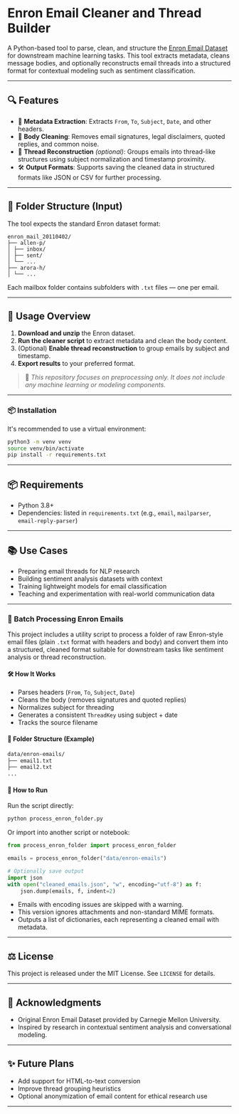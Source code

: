 # Enron Email Cleaner and Thread Builder

A Python-based tool to parse, clean, and structure the [Enron Email Dataset](https://www.cs.cmu.edu/~enron/) for downstream machine learning tasks. This tool extracts metadata, cleans message bodies, and optionally reconstructs email threads into a structured format for contextual modeling such as sentiment classification.

---

## 🔍 Features

- 📑 **Metadata Extraction**: Extracts `From`, `To`, `Subject`, `Date`, and other headers.
- 🧹 **Body Cleaning**: Removes email signatures, legal disclaimers, quoted replies, and common noise.
- 🧵 **Thread Reconstruction** *(optional)*: Groups emails into thread-like structures using subject normalization and timestamp proximity.
- 🛠️ **Output Formats**: Supports saving the cleaned data in structured formats like JSON or CSV for further processing.

---

## 📁 Folder Structure (Input)

The tool expects the standard Enron dataset format:

```
enron_mail_20110402/
├── allen-p/
│ ├── inbox/
│ ├── sent/
│ └── ...
├── arora-h/
│ └── ...
```
Each mailbox folder contains subfolders with `.txt` files — one per email.

---

## 🚀 Usage Overview

1. **Download and unzip** the Enron dataset.
2. **Run the cleaner script** to extract metadata and clean the body content.
3. (Optional) **Enable thread reconstruction** to group emails by subject and timestamp.
4. **Export results** to your preferred format.

> 📌 *This repository focuses on preprocessing only. It does not include any machine learning or modeling components.*

---
### 📦 Installation

It's recommended to use a virtual environment:

```bash
python3 -m venv venv
source venv/bin/activate
pip install -r requirements.txt
```
---

## 📦 Requirements

- Python 3.8+
- Dependencies: listed in `requirements.txt` (e.g., `email`, `mailparser`, `email-reply-parser`)

---

## 📚 Use Cases

- Preparing email threads for NLP research
- Building sentiment analysis datasets with context
- Training lightweight models for email classification
- Teaching and experimentation with real-world communication data
---
### 🔄 Batch Processing Enron Emails

This project includes a utility script to process a folder of raw Enron-style email files (plain `.txt` format with headers and body) and convert them into a structured, cleaned format suitable for downstream tasks like sentiment analysis or thread reconstruction.

#### 🛠 How It Works

- Parses headers (`From`, `To`, `Subject`, `Date`)
- Cleans the body (removes signatures and quoted replies)
- Normalizes subject for threading
- Generates a consistent `ThreadKey` using subject + date
- Tracks the source filename

#### 📂 Folder Structure (Example)

```bash
data/enron-emails/
├── email1.txt
├── email2.txt
...
```

#### 🚀 How to Run

Run the script directly:

```bash
python process_enron_folder.py
```

Or import into another script or notebook:

```python
from process_enron_folder import process_enron_folder

emails = process_enron_folder("data/enron-emails")

# Optionally save output
import json
with open("cleaned_emails.json", "w", encoding="utf-8") as f:
    json.dump(emails, f, indent=2)
```
 - Emails with encoding issues are skipped with a warning.
 - This version ignores attachments and non-standard MIME formats.
 - Outputs a list of dictionaries, each representing a cleaned email with metadata.

---

## ⚖️ License

This project is released under the MIT License. See `LICENSE` for details.

---

## 🙏 Acknowledgments

- Original Enron Email Dataset provided by Carnegie Mellon University.
- Inspired by research in contextual sentiment analysis and conversational modeling.

---

## ✨ Future Plans

- Add support for HTML-to-text conversion
- Improve thread grouping heuristics
- Optional anonymization of email content for ethical research use

---

